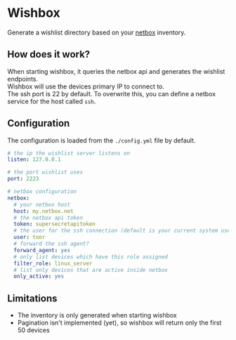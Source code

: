 # Wishbox

Generate a wishlist directory based on your [netbox](https://github.com/netbox-community/netbox) inventory.

## How does it work?
When starting wishbox, it queries the netbox api and generates the wishlist endpoints.  
Wishbox will use the devices primary IP to connect to.  
The ssh port is 22 by default. To overwrite this, you can define a netbox service for the host called `ssh`.

## Configuration
The configuration is loaded from the `./config.yml` file by default.

```yaml
# the ip the wishlist server listens on
listen: 127.0.0.1

# the port wishlist uses
port: 2223

# netbox configuration
netbox:
  # your netbox host
  host: my.netbox.net
  # the netbox api token
  token: supersecretapitoken
  # the user for the ssh connection (default is your current system user)
  user: toor
  # forward the ssh agent?
  forward_agent: yes
  # only list devices which have this role assigned
  filter_role: linux_server
  # list only devices that are active inside netbox
  only_active: yes
```

## Limitations
- The inventory is only generated when starting wishbox
- Pagination isn't implemented (yet), so wishbox will return only the first 50 devices